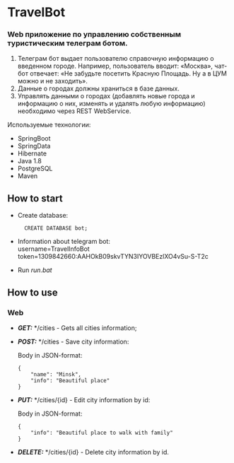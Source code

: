 # TravelBot

### Web приложение по управлению собственным туристическим телеграм ботом.
  
1) Телеграм бот выдает пользователю справочную информацию о введенном городе. Например, пользователь вводит: «Москва», чат-бот отвечает: «Не забудьте посетить Красную Площадь. Ну а в ЦУМ можно и не заходить».  
2) Данные о городах должны храниться в базе данных.  
3) Управлять данными о городах (добавлять новые города и информацию о них, изменять и удалять любую информацию) необходимо через REST WebService.
    
Используемые технологии: 
- SpringBoot
- SpringData
- Hibernate
- Java 1.8
- PostgreSQL
- Maven

 How to start
---
- Create database: 
    
        CREATE DATABASE bot;
- Information about telegram bot:  
    username=TravelInfoBot  
    token=1309842660:AAHOkB09skvTYN3IYOVBEzlXO4vSu-S-T2c
- Run *run.bat*

 How to use
---
### Web
*	***GET:*** */cities - Gets all cities information;
*	***POST:*** */cities - Save city information:

	Body in JSON-format: 
	
		{
		    "name": "Minsk",
		    "info": "Beautiful place"
		}

*	***PUT:*** */cities/{id} - Edit city information by id:

	Body in JSON-format: 
	
		{
		    "info": "Beautiful place to walk with family"
		}

*	***DELETE:*** */cities/{id} - Delete city information by id.
